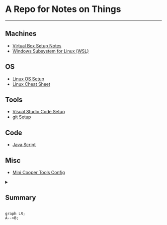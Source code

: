 # A Repo for Notes on Things
---
## Machines
- [Virtual Box Setup Notes](/virtualBox.md)
- [Windows Subsystem for Linux (WSL)](/wslSetup.md)
## OS
- [Linux OS Setup](/linuxSetup.md)
- [Linux Cheat Sheet](/linuxCheatSheet.md)
## Tools 
- [Visual Studio Code Setup](/visualStudioCode.md)
- [git Setup](/gitSetup.md)
## Code
- [Java Script](/javaScript.md)
## Misc
- [Mini Cooper Tools Config](/miniToolsSetup.mdmini)

<details><summary><h2>Summary</h></summary>
This is a test
</details>

```mermaid
graph LR;
A-->B;
```
